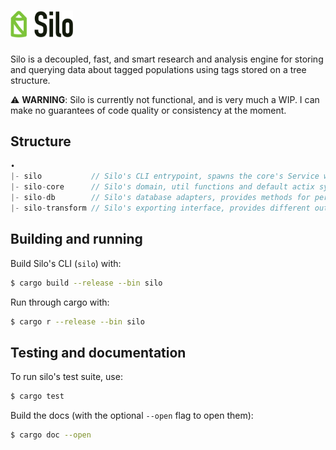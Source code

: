 # <img src="docs/silo-logo.png" width="100" />
Silo is a decoupled, fast, and smart research and analysis engine for storing and querying data about tagged populations using tags stored on a tree structure.  
  
:warning: **WARNING**: Silo is currently not functional, and is very much a WIP. I can make no guarantees of code quality or consistency at the moment.
## Structure
```js
•
|- silo           // Silo's CLI entrypoint, spawns the core's Service with all default actors
|- silo-core      // Silo's domain, util functions and default actix system
|- silo-db        // Silo's database adapters, provides methods for persisting data in Silo
|- silo-transform // Silo's exporting interface, provides different output types and methods for extracting data to other places
```
## Building and running
Build Silo's CLI (`silo`) with:
```bash
$ cargo build --release --bin silo
```
Run through cargo with:
```bash
$ cargo r --release --bin silo
```
## Testing and documentation
To run silo's test suite, use:
```bash
$ cargo test
```
Build the docs (with the optional `--open` flag to open them):
```bash
$ cargo doc --open
```
